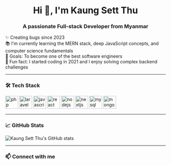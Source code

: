 <h1 align="center">Hi 👋, I'm Kaung Sett Thu</h1>
<h3 align="center">A passionate Full-stack Developer from Myanmar</h3>

<p align="left">✨ Creating bugs since 2023<br>
📚 I'm currently learning the MERN stack, deep JavaScript concepts, and computer science fundamentals<br>
🎯 Goals: To become one of the best software engineers<br>
🎲 Fun fact: I started coding in 2021 and I enjoy solving complex backend challenges
</p>

---

### 🛠️ Tech Stack

<p align="left">
<img src="https://cdn.jsdelivr.net/gh/devicons/devicon/icons/php/php-original.svg" height="40" alt="php logo" />
<img src="https://cdn.jsdelivr.net/gh/devicons/devicon/icons/laravel/laravel-original.svg" height="40" alt="laravel logo" />
<img src="https://cdn.jsdelivr.net/gh/devicons/devicon/icons/javascript/javascript-original.svg" height="40" alt="javascript logo" />
<img src="https://cdn.jsdelivr.net/gh/devicons/devicon/icons/react/react-original.svg" height="40" alt="react logo" />
<img src="https://cdn.jsdelivr.net/gh/devicons/devicon/icons/nodejs/nodejs-original.svg" height="40" alt="nodejs logo" />
<img src="https://cdn.jsdelivr.net/gh/devicons/devicon/icons/nextjs/nextjs-original.svg" height="40" alt="nextjs logo" />
<img src="https://cdn.jsdelivr.net/gh/devicons/devicon/icons/mysql/mysql-original.svg" height="40" alt="mysql logo" />
<img src="https://cdn.jsdelivr.net/gh/devicons/devicon/icons/mongodb/mongodb-original.svg" height="40" alt="mongodb logo" />
</p>

---

### 📈 GitHub Stats

<p align="left">
<img src="https://github-readme-stats.vercel.app/api?username=KaungSettThu&show_icons=true&theme=tokyonight" alt="Kaung Sett Thu's GitHub stats" />
</p>

---

### 📫 Connect with me

<p align="left">
<!-- Add your social links here if you want -->
</p>
